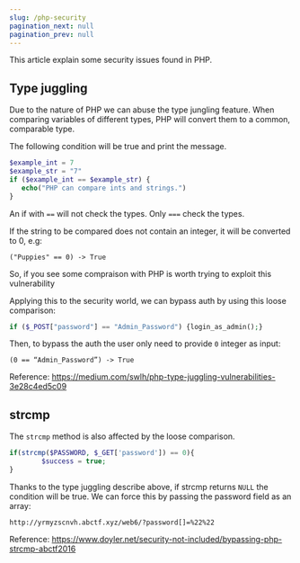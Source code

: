```yaml
---
slug: /php-security
pagination_next: null
pagination_prev: null
---
```

This article explain some security issues found in PHP.

## Type juggling

Due to the nature of PHP we can abuse the type jungling feature. When comparing variables of different types, PHP will convert them to a common, comparable type.

The following condition will be true and print the message.
```php
$example_int = 7
$example_str = "7"
if ($example_int == $example_str) {
   echo("PHP can compare ints and strings.")
}
```
An if with `==` will not check the types. Only `===` check the types.

If the string to be compared does not contain an integer, it will be converted to 0, e.g:
```
("Puppies" == 0) -> True
```

So, if you see some compraison with PHP is worth trying to exploit this vulnerability

Applying this to the security world, we can bypass auth by using this loose comparison:

```php
if ($_POST["password"] == "Admin_Password") {login_as_admin();}
```
Then, to bypass the auth the user only need to provide `0` integer as input:

```
(0 == “Admin_Password”) -> True
```

Reference: https://medium.com/swlh/php-type-juggling-vulnerabilities-3e28c4ed5c09

## strcmp

The `strcmp` method is also affected by the loose comparison. 

```php
if(strcmp($PASSWORD, $_GET['password']) == 0){
        $success = true;
}
```

Thanks to the type juggling describe above, if strcmp returns `NULL` the condition will be true. We can force this by passing the password field as an array:

```
http://yrmyzscnvh.abctf.xyz/web6/?password[]=%22%22
```

Reference: https://www.doyler.net/security-not-included/bypassing-php-strcmp-abctf2016